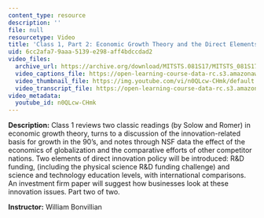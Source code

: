 ```yaml
---
content_type: resource
description: ''
file: null
resourcetype: Video
title: 'Class 1, Part 2: Economic Growth Theory and the Direct Elements in Innovation'
uid: 6cc2afa7-9aaa-5139-e298-aff4bdccdad2
video_files:
  archive_url: https://archive.org/download/MITSTS.081S17/MITSTS_081S17_Class01_2_300k.mp4
  video_captions_file: https://open-learning-course-data-rc.s3.amazonaws.com/sts-081-innovation-systems-for-science-technology-energy-manufacturing-and-health-spring-2017/1b3079962b4156d6bfddd83272a05d97_n0QLcw-CHmk.vtt
  video_thumbnail_file: https://img.youtube.com/vi/n0QLcw-CHmk/default.jpg
  video_transcript_file: https://open-learning-course-data-rc.s3.amazonaws.com/sts-081-innovation-systems-for-science-technology-energy-manufacturing-and-health-spring-2017/5878d9d0ab116513ba3c7a010f554913_n0QLcw-CHmk.pdf
video_metadata:
  youtube_id: n0QLcw-CHmk
---
```


**Description:** Class 1 reviews two classic readings (by Solow and Romer) in economic growth theory, turns to a discussion of the innovation-related basis for growth in the 90’s, and notes through NSF data the effect of the economics of globalization and the comparative efforts of other competitor nations. Two elements of direct innovation policy will be introduced: R&D funding, (including the physical science R&D funding challenge) and science and technology education levels, with international comparisons. An investment firm paper will suggest how businesses look at these innovation issues. Part two of two.

**Instructor:** William Bonvillian